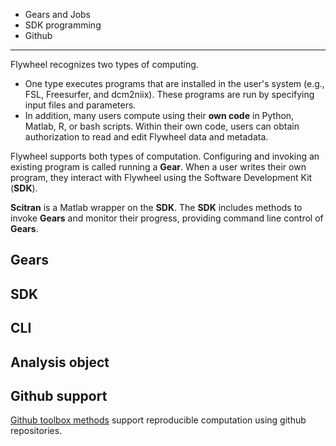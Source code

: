 * Gears and Jobs
* SDK programming
* Github

***
Flywheel recognizes two types of computing.  
* One type executes programs that are installed in the user's system (e.g., FSL, Freesurfer, and dcm2niix). These programs are run by specifying input files and parameters. 
* In addition, many users compute using their **own code** in Python, Matlab, R, or bash scripts. Within their own code, users can obtain authorization to read and edit Flywheel data and metadata.

Flywheel supports both types of computation.  Configuring and invoking an existing program is called running a **Gear**.  When a user writes their own program, they interact with Flywheel using the Software Development Kit (**SDK**).

**Scitran** is a Matlab wrapper on the **SDK**. The **SDK** includes methods to invoke **Gears** and monitor their progress, providing command line control of **Gears**. 

## Gears

## SDK

## CLI

## Analysis object

## Github support

[Github toolbox methods](Toolboxes) support reproducible computation using github repositories.

